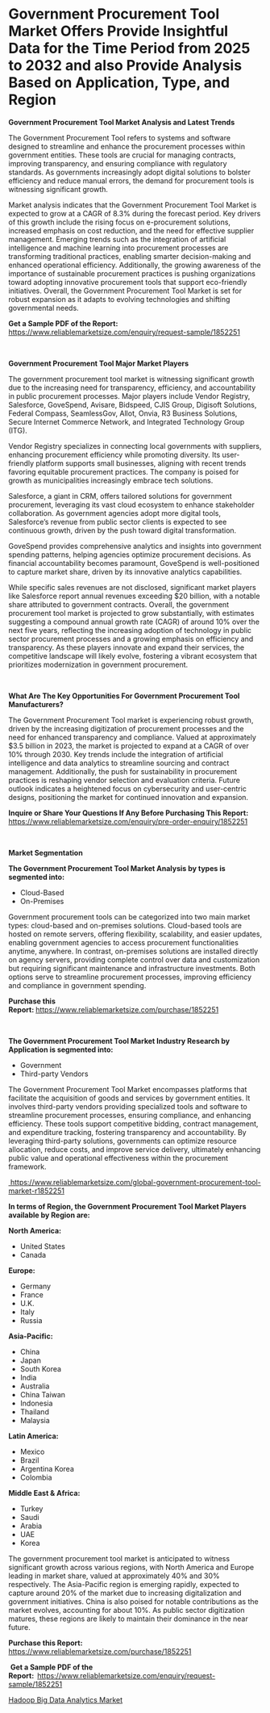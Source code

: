 <p><h1>Government Procurement Tool Market Offers Provide Insightful Data for the Time Period from 2025 to 2032 and also Provide Analysis Based on Application, Type, and Region</h1></p><p><strong>Government Procurement Tool Market Analysis and Latest Trends</strong></p>
<p><p>The Government Procurement Tool refers to systems and software designed to streamline and enhance the procurement processes within government entities. These tools are crucial for managing contracts, improving transparency, and ensuring compliance with regulatory standards. As governments increasingly adopt digital solutions to bolster efficiency and reduce manual errors, the demand for procurement tools is witnessing significant growth.</p><p>Market analysis indicates that the Government Procurement Tool Market is expected to grow at a CAGR of 8.3% during the forecast period. Key drivers of this growth include the rising focus on e-procurement solutions, increased emphasis on cost reduction, and the need for effective supplier management. Emerging trends such as the integration of artificial intelligence and machine learning into procurement processes are transforming traditional practices, enabling smarter decision-making and enhanced operational efficiency. Additionally, the growing awareness of the importance of sustainable procurement practices is pushing organizations toward adopting innovative procurement tools that support eco-friendly initiatives. Overall, the Government Procurement Tool Market is set for robust expansion as it adapts to evolving technologies and shifting governmental needs.</p></p>
<p><strong>Get a Sample PDF of the Report:&nbsp;</strong> <a href="https://www.reliablemarketsize.com/enquiry/request-sample/1852251?utm_campaign=2628&utm_medium=2&utm_source=Github&utm_content=ia&utm_term=11032025&utm_id=government-procurement-tool">https://www.reliablemarketsize.com/enquiry/request-sample/1852251</a></p>
<p>&nbsp;</p>
<p><strong>Government Procurement Tool Major Market Players</strong></p>
<p><p>The government procurement tool market is witnessing significant growth due to the increasing need for transparency, efficiency, and accountability in public procurement processes. Major players include Vendor Registry, Salesforce, GoveSpend, Avisare, Bidspeed, CJIS Group, Digisoft Solutions, Federal Compass, SeamlessGov, Allot, Onvia, R3 Business Solutions, Secure Internet Commerce Network, and Integrated Technology Group (ITG).</p><p>Vendor Registry specializes in connecting local governments with suppliers, enhancing procurement efficiency while promoting diversity. Its user-friendly platform supports small businesses, aligning with recent trends favoring equitable procurement practices. The company is poised for growth as municipalities increasingly embrace tech solutions.</p><p>Salesforce, a giant in CRM, offers tailored solutions for government procurement, leveraging its vast cloud ecosystem to enhance stakeholder collaboration. As government agencies adopt more digital tools, Salesforce’s revenue from public sector clients is expected to see continuous growth, driven by the push toward digital transformation.</p><p>GoveSpend provides comprehensive analytics and insights into government spending patterns, helping agencies optimize procurement decisions. As financial accountability becomes paramount, GoveSpend is well-positioned to capture market share, driven by its innovative analytics capabilities.</p><p>While specific sales revenues are not disclosed, significant market players like Salesforce report annual revenues exceeding $20 billion, with a notable share attributed to government contracts. Overall, the government procurement tool market is projected to grow substantially, with estimates suggesting a compound annual growth rate (CAGR) of around 10% over the next five years, reflecting the increasing adoption of technology in public sector procurement processes and a growing emphasis on efficiency and transparency. As these players innovate and expand their services, the competitive landscape will likely evolve, fostering a vibrant ecosystem that prioritizes modernization in government procurement.</p></p>
<p>&nbsp;</p>
<p><strong>What Are The Key Opportunities For Government Procurement Tool Manufacturers?</strong></p>
<p><p>The Government Procurement Tool market is experiencing robust growth, driven by the increasing digitization of procurement processes and the need for enhanced transparency and compliance. Valued at approximately $3.5 billion in 2023, the market is projected to expand at a CAGR of over 10% through 2030. Key trends include the integration of artificial intelligence and data analytics to streamline sourcing and contract management. Additionally, the push for sustainability in procurement practices is reshaping vendor selection and evaluation criteria. Future outlook indicates a heightened focus on cybersecurity and user-centric designs, positioning the market for continued innovation and expansion.</p></p>
<p><strong>Inquire or Share Your Questions If Any Before Purchasing This Report:</strong> <a href="https://www.reliablemarketsize.com/enquiry/pre-order-enquiry/1852251?utm_campaign=2628&utm_medium=2&utm_source=Github&utm_content=ia&utm_term=11032025&utm_id=government-procurement-tool">https://www.reliablemarketsize.com/enquiry/pre-order-enquiry/1852251</a></p>
<p>&nbsp;</p>
<p><strong>Market Segmentation</strong></p>
<p><strong>The Government Procurement Tool Market Analysis by types is segmented into:</strong></p>
<p><ul><li>Cloud-Based</li><li>On-Premises</li></ul></p>
<p><p>Government procurement tools can be categorized into two main market types: cloud-based and on-premises solutions. Cloud-based tools are hosted on remote servers, offering flexibility, scalability, and easier updates, enabling government agencies to access procurement functionalities anytime, anywhere. In contrast, on-premises solutions are installed directly on agency servers, providing complete control over data and customization but requiring significant maintenance and infrastructure investments. Both options serve to streamline procurement processes, improving efficiency and compliance in government spending.</p></p>
<p><strong>Purchase this Report:&nbsp;</strong><a href="https://www.reliablemarketsize.com/purchase/1852251?utm_campaign=2628&utm_medium=2&utm_source=Github&utm_content=ia&utm_term=11032025&utm_id=government-procurement-tool">https://www.reliablemarketsize.com/purchase/1852251</a></p>
<p>&nbsp;</p>
<p><strong>The Government Procurement Tool Market Industry Research by Application is segmented into:</strong></p>
<p><ul><li>Government</li><li>Third-party Vendors</li></ul></p>
<p><p>The Government Procurement Tool Market encompasses platforms that facilitate the acquisition of goods and services by government entities. It involves third-party vendors providing specialized tools and software to streamline procurement processes, ensuring compliance, and enhancing efficiency. These tools support competitive bidding, contract management, and expenditure tracking, fostering transparency and accountability. By leveraging third-party solutions, governments can optimize resource allocation, reduce costs, and improve service delivery, ultimately enhancing public value and operational effectiveness within the procurement framework.</p></p>
<p><a href="https://www.reliablemarketsize.com/global-government-procurement-tool-market-r1852251?utm_campaign=2628&utm_medium=2&utm_source=Github&utm_content=ia&utm_term=11032025&utm_id=government-procurement-tool">&nbsp;https://www.reliablemarketsize.com/global-government-procurement-tool-market-r1852251</a></p>
<p><strong>In terms of Region, the Government Procurement Tool Market Players available by Region are:</strong></p>
<p>
    <p> <strong> North America: </strong>
        <ul>
            <li>United States</li>
            <li>Canada</li>
        </ul>
        </p> 
    <p> <strong> Europe: </strong>
        <ul>
            <li>Germany</li>
            <li>France</li>
            <li>U.K.</li>
            <li>Italy</li>
            <li>Russia</li>
        </ul>
        </p> 
    <p> <strong> Asia-Pacific: </strong>
        <ul>
            <li>China</li>
            <li>Japan</li>
            <li>South Korea</li>
            <li>India</li>
            <li>Australia</li>
            <li>China Taiwan</li>
            <li>Indonesia</li>
            <li>Thailand</li>
            <li>Malaysia</li>
        </ul>
        </p> 
    <p> <strong> Latin America: </strong>
        <ul>
            <li>Mexico</li>
            <li>Brazil</li>
            <li>Argentina Korea</li>
            <li>Colombia</li>
        </ul>
        </p> 
    <p> <strong> Middle East & Africa: </strong>
        <ul>
            <li>Turkey</li>
            <li>Saudi</li>
            <li>Arabia</li>
            <li>UAE</li>
            <li>Korea</li>
        </ul>
    </p>
    </p>
<p><p>The government procurement tool market is anticipated to witness significant growth across various regions, with North America and Europe leading in market share, valued at approximately 40% and 30% respectively. The Asia-Pacific region is emerging rapidly, expected to capture around 20% of the market due to increasing digitalization and government initiatives. China is also poised for notable contributions as the market evolves, accounting for about 10%. As public sector digitization matures, these regions are likely to maintain their dominance in the near future.</p></p>
<p><strong>Purchase this Report: </strong><a href="https://www.reliablemarketsize.com/purchase/1852251?utm_campaign=2628&utm_medium=2&utm_source=Github&utm_content=ia&utm_term=11032025&utm_id=government-procurement-tool">https://www.reliablemarketsize.com/purchase/1852251</a></p>
<p>&nbsp;<strong>Get a Sample PDF of the Report:&nbsp;&nbsp;</strong><a href="https://www.reliablemarketsize.com/enquiry/request-sample/1852251?utm_campaign=2628&utm_medium=2&utm_source=Github&utm_content=ia&utm_term=11032025&utm_id=government-procurement-tool">https://www.reliablemarketsize.com/enquiry/request-sample/1852251</a></p>
<p><strong></strong></p>
<p><p><a href="https://github.com/nontoengolo/Market-Research-Report-List-1/blob/main/hadoop-big-data-analytics-market.md?utm_campaign=2628&utm_medium=2&utm_source=Github&utm_content=ia&utm_term=11032025&utm_id=government-procurement-tool">Hadoop Big Data Analytics Market</a></p></p>